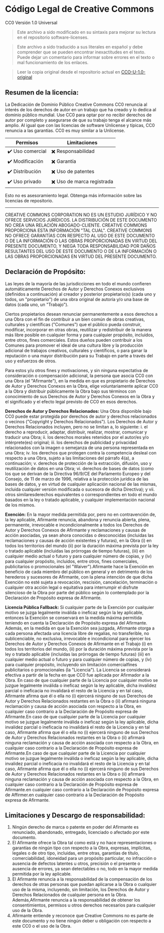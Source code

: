 # Código Legal de Creative Commons

CC0 Versión 1.0 Universal

> Este archivo a sido modificado en su sintaxis para mejorar su lectura en el repositorio software-licenses.

> Este archivo a sido traducido a sus literales en español y debe comprender que se pueden encontrar inexactitudes en el texto. Puede dejar un comentario para informar sobre errores en el texto o mal funcionamiento de los enlaces.

> Leer la copia original desde el repositorio actual en [CCO-U-1.0-original](./original-licenses/CCO-U-1.0-original)

## Resumen de la licencia:

La Dedicación de Dominio Público Creative Commons CC0 renuncia al interés de los derechos de autor en un trabajo que ha creado y lo dedica al dominio público mundial. Use CC0 para optar por no recibir derechos de autor por completo y asegurarse de que su trabajo tenga el alcance más amplio. Al igual que con las licencias de software Unlicense y típicas, CC0 renuncia a las garantías. CC0 es muy similar a la Unlicense.

| Permisos         | Limitaciones               |
| ---------------- | -------------------------- |
| ✔️ Uso comercial | ✖️ Responsabilidad         |
| ✔️ Modificación  | ✖️ Garantía                |
| ✔️ Distribución  | ✖️ Uso de patentes         |
| ✔️ Uso privado   | ✖️ Uso de marca registrada |

Esto no es asesoramiento legal. Obtenga más información sobre las licencias de repositorio.

---

CREATIVE COMMONS CORPORATION NO ES UN ESTUDIO JURÍDICO Y NO OFRECE SERVICIOS JURÍDICOS. LA DISTRIBUCIÓN DE ESTE DOCUMENTO NO CREA UNA RELACIÓN ABOGADO-CLIENTE. CREATIVE COMMONS PROPORCIONA ESTA INFORMACIÓN "TAL CUAL". CREATIVE COMMONS NO OFRECE GARANTÍAS CON RESPECTO AL USO DE ESTE DOCUMENTO O DE LA INFORMACIÓN O LAS OBRAS PROPORCIONADAS EN VIRTUD DEL PRESENTE DOCUMENTO, Y NIEGA TODA RESPONSABILIDAD POR DAÑOS RESULTANTES DEL USO DE ESTE DOCUMENTO O DE LA INFORMACIÓN O LAS OBRAS PROPORCIONADAS EN VIRTUD DEL PRESENTE DOCUMENTO.

## Declaración de Propósito:

Las leyes de la mayoría de las jurisdicciones en todo el mundo confieren automáticamente Derechos de Autor y Derechos Conexos exclusivos (definidos a continuación) al creador y posterior propietario(s) (cada uno y todos, un "propietario") de una obra original de autoría y/o una base de datos (cada uno, un "Trabajo").

Ciertos propietarios desean renunciar permanentemente a esos derechos a una Obra con el fin de contribuir a un bien común de obras creativas, culturales y científicas ("Comunes") que el público pueda construir, modificar, incorporar en otras obras, reutilizar y redistribuir de la manera más libre posible en cualquier forma y para cualquier propósito, incluidos, entre otros, fines comerciales. Estos dueños pueden contribuir a los Comunes para promover el ideal de una cultura libre y la producción adicional de trabajos creativos, culturales y científicos, o para ganar la reputación o una mayor distribución para su Trabajo en parte a través del uso y esfuerzos de otros.

Para estos y/u otros fines y motivaciones, y sin ninguna expectativa de consideración o compensación adicional, la persona que asocia CC0 con una Obra (el "Afirmante"), en la medida en que es propietario de Derechos de Autor y Derechos Conexos en la Obra, elige voluntariamente aplicar CC0 a la Obra y distribuir públicamente la Obra bajo sus términos con conocimiento de sus Derechos de Autor y Derechos Conexos en la Obra y el significado y el efecto legal previsto de CC0 en esos derechos.

**Derechos de Autor y Derechos Relacionados:** Una Obra disponible bajo CC0 puede estar protegida por derechos de autor y derechos relacionados o vecinos ("Copyright y Derechos Relacionados"). Los Derechos de Autor y Derechos Relacionados incluyen, pero no se limitan a, lo siguiente: i. el derecho a reproducir, adaptar, distribuir, realizar, mostrar, comunicar y traducir una Obra; ii. los derechos morales retenidos por el autor/es y/o intérprete(es) original; iii. los derechos de publicidad y privacidad relacionados con la imagen o semejanza de una persona representada en una Obra; iv. los derechos que protegen contra la competencia desleal con respecto a una Obra, sujeto a las limitaciones del párrafo 4(a), a continuación; v. derechos de protección de la extracción, difusión, uso y reutilización de datos en una Obra; vi. derechos de bases de datos (como los que se derivan de la Directiva 96/9/CE del Parlamento Europeo y del Consejo, de 11 de marzo de 1996, relativa a la protección jurídica de las bases de datos, y en virtud de cualquier aplicación nacional de las mismas, incluida cualquier versión modificada o sucesora de dicha Directiva); y vii. otros similaresderechos equivalentes o correspondientes en todo el mundo basados en la ley o tratado aplicable, y cualquier implementación nacional de los mismos.

**Exención:** En la mayor medida permitida por, pero no en contravención de, la ley aplicable, Afirmante renuncia, abandona y renuncia abierta, plena, permanente, irrevocable e incondicionalmente a todos los Derechos de Autor y Derechos Conexos de Afirmante y reclamaciones y causas de acción asociadas, ya sean ahora conocidas o desconocidas (incluidas las reclamaciones y causas de acción existentes y futuras), en la Obra (i) en todos los territorios del mundo (ii) por la duración máxima prevista por la ley o tratado aplicable (incluidas las prórrogas de tiempo futuras), (iii) en cualquier medio actual o futuro y para cualquier número de copias, y (iv) para cualquier propósito, incluidos, entre otros, fines comerciales, publicitarios o promocionales (el "Waiver").Afirmante hace la Exención en beneficio de cada miembro del público en general y en detrimento de los herederos y sucesores de Afirmante, con la plena intención de que dicha Exención no esté sujeta a revocación, rescisión, cancelación, terminación o cualquier otra acción legal o equitativa para interrumpir el disfrute silencioso de la Obra por parte del público según lo contemplado por la Declaración de Propósito expresa de Afirmante.

**Licencia Pública Fallback:** Si cualquier parte de la Exención por cualquier motivo se juzga legalmente inválida o ineficaz según la ley aplicable, entonces la Exención se conservará en la medida máxima permitida teniendo en cuenta la Declaración de Propósito expresa del Afirmante. Además, en la medida en que la Exención sea juzgada, Afirmante otorga a cada persona afectada una licencia libre de regalías, no transferible, no sublicenciable, no exclusiva, irrevocable e incondicional para ejercer los Derechos de Autor y Derechos Conexos de Afirmante en el Trabajo (i) en todos los territorios del mundo, (ii) por la duración máxima prevista por la ley o tratado aplicable (incluidas las prórrogas de tiempo futuras) (iii) en cualquier medio actual o futuro y para cualquier número de copias, y (iv) para cualquier propósito, incluyendo sin limitación comercialfines publicitarios o promocionales (la "Licencia"). La Licencia se considerará efectiva a partir de la fecha en que CC0 fue aplicada por Afirmador a la Obra. En caso de que cualquier parte de la Licencia por cualquier motivo se juzgue legalmente inválida o ineficaz según la ley aplicable, dicha invalidez parcial o ineficacia no invalidará el resto de la Licencia y en tal caso, Afirmante afirma que él o ella no (i) ejercerá ninguno de sus Derechos de Autor y Derechos Relacionados restantes en la Obra o (ii) afirmará ninguna reclamación y causa de acción asociada con respecto a la Obra, en cualquier caso contrario a la Declaración de Propósito expresa de Afirmante.En caso de que cualquier parte de la Licencia por cualquier motivo se juzgue legalmente inválida o ineficaz según la ley aplicable, dicha invalidez parcial o ineficacia no invalidará el resto de la Licencia y en tal caso, Afirmante afirma que él o ella no (i) ejercerá ninguno de sus Derechos de Autor y Derechos Relacionados restantes en la Obra o (ii) afirmará ninguna reclamación y causa de acción asociada con respecto a la Obra, en cualquier caso contrario a la Declaración de Propósito expresa de Afirmante.En caso de que cualquier parte de la Licencia por cualquier motivo se juzgue legalmente inválida o ineficaz según la ley aplicable, dicha invalidez parcial o ineficacia no invalidará el resto de la Licencia y en tal caso, Afirmante afirma que él o ella no (i) ejercerá ninguno de sus Derechos de Autor y Derechos Relacionados restantes en la Obra o (ii) afirmará ninguna reclamación y causa de acción asociada con respecto a la Obra, en cualquier caso contrario a la Declaración de Propósito expresa de Afirmante.en cualquier caso contrario a la Declaración de Propósito expresa de Affirmer.en cualquier caso contrario a la Declaración de Propósito expresa de Afirmante.

## Limitaciones y Descargo de responsabilidad:

1. Ningún derecho de marca o patente en poder del Afirmante es renunciado, abandonado, entregado, licenciado o afectado por este documento.
2. El Afirmante ofrece la Obra tal como está y no hace representaciones o garantías de ningún tipo con respecto a la Obra, expresas, implícitas, legales o de otro tipo, incluidas, entre otras, garantías de título, comerciabilidad, idoneidad para un propósito particular, no infracción o ausencia de defectos latentes u otros, precisión o el presente o ausencia de errores, ya sean detectables o no, todo en la mayor medida permitida por la ley aplicable.
3. El Afirmante renuncia a la responsabilidad de la compensación de los derechos de otras personas que puedan aplicarse a la Obra o cualquier uso de la misma, incluyendo, sin limitación, los Derechos de Autor y Derechos Relacionados de cualquier persona en la Obra. Además,Afirmante renuncia a la responsabilidad de obtener los consentimientos, permisos u otros derechos necesarios para cualquier uso de la Obra.
4. Afirmante entiende y reconoce que Creative Commons no es parte de este documento y no tiene ningún deber u obligación con respecto a este CC0 o el uso de la Obra.
